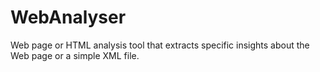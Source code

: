 # WebAnalyser
Web page or HTML analysis tool that extracts specific insights about the Web page or a simple XML file.
